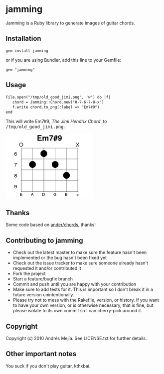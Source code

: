 jamming
===

Jamming is a Ruby library to generate images of guitar chords.

Installation
---

    gem install jamming

or if you are using Bundler, add this line to your Gemfile:

    gem "jamming"
    
Usage
---

    File.open("/tmp/old_good_jimi.png", 'w') do |f|
       chord = Jamming::Chord.new("0-7-6-7-8-x")
       f.write chord.to_png(:label => "Em7#9")
    end
    
This will write Em7#9, <em>The Jimi Hendrix Chord</em>, to <tt>/tmp/old_good_jimi.png</tt>:

![Em7#9 - The Jimi Hendrix Chord](https://github.com/andmej/jamming/raw/master/examples/Em7%239.png)

Thanks
---

Some code based on [ander/chords](https://github.com/ander/chords), thanks!

Contributing to jamming
---
 
* Check out the latest master to make sure the feature hasn't been implemented or the bug hasn't been fixed yet
* Check out the issue tracker to make sure someone already hasn't requested it and/or contributed it
* Fork the project
* Start a feature/bugfix branch
* Commit and push until you are happy with your contribution
* Make sure to add tests for it. This is important so I don't break it in a future version unintentionally.
* Please try not to mess with the Rakefile, version, or history. If you want to have your own version, or is otherwise necessary, that is fine, but please isolate to its own commit so I can cherry-pick around it.

Copyright
---

Copyright (c) 2010 Andrés Mejía. See LICENSE.txt for
further details.

Other important notes
---

You suck if you don't play guitar, kthxbai.
